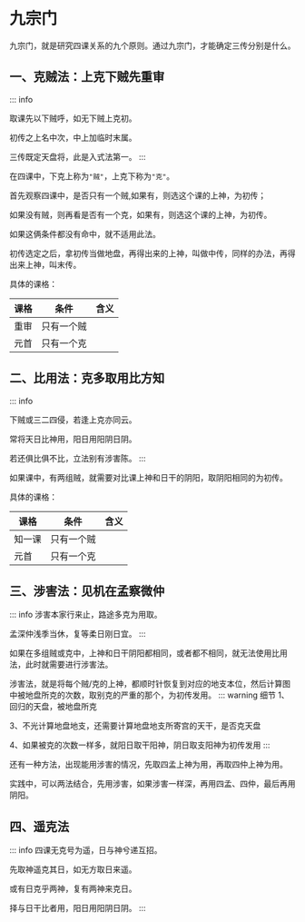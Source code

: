 # 九宗门

九宗门，就是研究四课关系的九个原则。通过九宗门，才能确定三传分别是什么。

## 一、克贼法：上克下贼先重审

::: info

取课先以下贼呼，如无下贼上克初。

初传之上名中次，中上加临时末属。

三传既定天盘将，此是入式法第一。
:::

在四课中，下克上称为`"贼"`，上克下称为`"克"`。

首先观察四课中，是否只有一个贼,如果有，则选这个课的上神，为初传；

如果没有贼，则再看是否有一个克，如果有，则选这个课的上神，为初传。

如果这俩条件都没有命中，就不适用此法。

初传选定之后，拿初传当做地盘，再得出来的上神，叫做中传，同样的办法，再得出来上神，叫末传。

具体的课格：

| 课格 | 条件       | 含义 |
| ---- | ---------- | ---- |
| 重审 | 只有一个贼 |      |
| 元首 | 只有一个克 |      |

## 二、比用法：克多取用比方知

::: info

下贼或三二四侵，若逢上克亦同云。

常将天日比神用，阳日用阳阴日阴。

若还俱比俱不比，立法别有涉害陈。
:::

如果课中，有两组贼，就需要对比课上神和日干的阴阳，取阴阳相同的为初传。

具体的课格：

| 课格   | 条件       | 含义 |
| ------ | ---------- | ---- |
| 知一课 | 只有一个贼 |      |
| 元首   | 只有一个克 |      |

## 三、涉害法：见机在孟察微仲

::: info
涉害本家行来止，路途多克为用取。

孟深仲浅季当休，复等柔日刚日宜。
:::

如果在多组贼或克中，上神和日干阴阳都相同，或者都不相同，就无法使用比用法，此时就需要进行涉害法。

涉害法，就是将每个贼/克的上神，都顺时针恢复到对应的地支本位，然后计算图中被地盘所克的次数，取别克的严重的那个，为初传发用。
::: warning 细节
1、回归的天盘，被地盘所克

3、不光计算地盘地支，还需要计算地盘地支所寄宫的天干，是否克天盘

4、如果被克的次数一样多，就阳日取干阳神，阴日取支阳神为初传发用
:::

还有一种方法，出现能用涉害的情况，先取四孟上神为用，再取四仲上神为用。

实践中，可以两法结合，先用涉害，如果涉害一样深，再用四孟、四仲，最后再用阴阳。

## 四、遥克法

::: info
四课无克号为遥，日与神兮递互招。

先取神遥克其日，如无方取日来遥。

或有日克乎两神，复有两神来克日。

择与日干比者用，阳日用阳阴日阴。
:::
